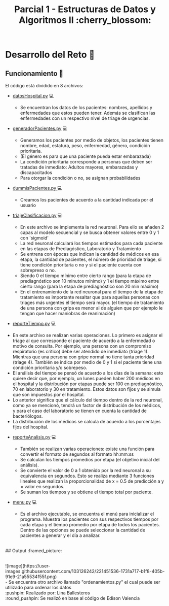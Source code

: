 
<h1 align="center">
  Parcial 1 - Estructuras de Datos y Algoritmos II :cherry_blossom:
  <br>
</h1>
  <br>
  </h1>
</p>
</p>



# Desarrollo del Reto :herb:
## Funcionamiento :mushroom:

El código está dividido en 8 archivos:

* [datosHospital.py](datosHospital.py) 	:computer:

  - Se encuentran los datos de los pacientes: nombres, apellidos y enfermedades que estos pueden tener. Además se clasifican las enfermedades con un respectivo nivel de triage de urgencias.

* [generadorPacientes.py](generadorPacientes.py) 	:computer:

  - Generamos los pacientes por medio de objetos, los pacientes tienen nombre, edad, estatura, peso, enfermedad, género, condición prioritaria.
  - (El género es para que una paciente pueda estar embarazada)
  - La condición prioritaria corresponde a personas que deben ser tratadas de inmediato: Adultos mayores, embarazadas y discapacitados
  - Para otorgar la condición o no, se asignan probabilidades

* [dummisPacientes.py ](dummisPacientes.py) 	:computer:

  - Creamos los pacientes de acuerdo a la cantidad indicada por el usuario
  
* [triajeClasificacion.py](triajeClasificacion.py) 	:computer:

  - En este archivo se implementa la red neuronal. Para ello se añaden 2 capas al modelo secuencial y se busca obtener valores entre 0 y 1 con 'sigmoid'
  - La red neuronal calculará los tiempos estimados para cada paciente en las etapas de Prediagóstico, Laboratorio y Tratamiento
  - Se entrena con épocas que indican la cantidad de médicos en esa etapa, la cantidad de pacientes, el número de prioridad de triage, si tiene condición prioritaria o no y si el paciente cuenta con sobrepreso o no. 
  - Siendo 0 el tiempo mínimo entre cierto rango (para la etapa de prediagnóstico son 10 minutos mínimo) y 1 el tiempo máximo entre cierto rango (para la etapa de prediagnóstico son 20 min máximo)
  - En el entrenamiento de la red neuronal para el tiempo de la etapa de tratamiento es importante resaltar que para aquellas personas con triages más urgentes el tiempo será mayor. (el tiempo de tratamiento de una persona con gripa es menor al de alguien que por ejemplo le tengan que hacer maniobras de reanimación)
  
 * [reporteTiempo.py](reporteTiempo.py) 	:computer:

  - En este archivo se realizan varias operaciones. Lo primero es asignar el triage al que corresponde el paciente de acuerdo a la enfermedad o motivo de consulta. Por ejemplo, una persona con un compromiso respiratorio (es crítico) debe ser atendido de inmediato (triage 1). Mientras que una persona con gripe normal no tiene tanta prioridad (triage 4). También se indica por medio de 0 y 1 si el paciente tiene una condición prioritaria y/o sobrepeso.
  - El análisis del tiempo se pensó de acuerdo a los días de la semana: esto quiere decir que, por ejemplo, un lunes pueden haber 200 médicos en el hospital y la distribución por etapas puede ser 100 en prediagnóstico, 70 en laboratorio y 30 en tratamiento. Estos datos son fijos y se simula que son impuestos por el hospital. 
  - Lo anterior significa que el cálculo del tiempo dentro de la red neuronal, como ya se mencionó, tendrá un factor de distribución de los médicos, y para el caso del laboratorio se tienen en cuenta la cantidad de bacteriólogos.
  - La distribución de los médicos se calcula de acuerdo a los porcentajes fijos del hospital.
  
* [reporteAnalisis.py](reporteAnalisis.py) 	:computer:

  - También se realizan varias operaciones: existe una función para convertir el formato de segundos al formato hh:mm:ss
  - Se calculan los tiempos promedios por etapa (el objetivo inicial del análisis).
  - Se convierte el valor de 0 a 1 obtenido por la red neuronal a su equivalencia en segundos. Esto se realiza mediante 3 funciones lineales que realizan la proporcionalidad de x = 0.5 de predicción a y = valor en segundos.
  - Se suman los tiempos y se obtiene el tiempo total por paciente.
  
* [menu.py](menu.py) 	:computer:

  - Es el archivo ejecutable, se encuentra el menú para inicializar el programa. Muestra los pacientes con sus respectivos tiempos por cada etapa y el tiempo promedio por etapa de todos los pacientes. Dentro de las opciones se puede seleccionar la cantidad de pacientes a generar y el día a analizar. 
  
</p>
</p>
<br>
## Output :framed_picture:
</p>
</p>
  <br>
![image](https://user-images.githubusercontent.com/103126242/221451536-1731a717-b1f8-405b-91e9-21a55534f55f.png)

<br>
- Se encuentra otro archivo llamado "ordenamientos.py" el cual puede ser utilizado para ordenar los datos
  <br>
:pushpin: Realizado por: Lina Ballesteros
  <br>
:round_pushpin: Se realizó en base al código de Edison Valencia
